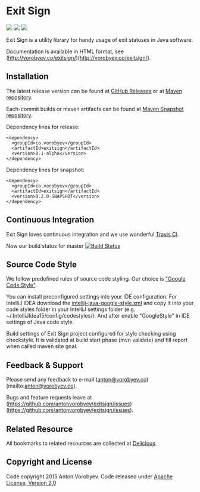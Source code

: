 # Exit Sign
[![][travis img]][travis]
[![][mavenbadge img]][mavenbadge]
[![][license img]][license]

Exit Sign is a utility library for handy usage of exit statuses in Java software.

Documentation is available in HTML format, see (http://vorobyev.co/exitsign/)(http://vorobyev.co/exitsign/).

## Installation

The latest release version can be found at [GitHub Releases](https://github.com/antonvorobyev/exitsign/releases) 
or at [Maven repository](http://repo1.maven.org/maven2/co/vorobyev/exitsign/).
 
Each-commit builds or maven artifacts can be found at [Maven Snapshot repository](https://oss.sonatype.org/content/repositories/snapshots/co/vorobyev/exitsign/).

Dependency lines for release: 

    <dependency>
      <groupId>co.vorobyev</groupId>
      <artifactId>exitsign</artifactId>
      <version>0.1-alpha</version>
    </dependency>

Dependency lines for snapshot: 

    <dependency>
      <groupId>co.vorobyev</groupId>
      <artifactId>exitsign</artifactId>
      <version>0.2.0-SNAPSHOT</version>
    </dependency>

## Continuous Integration

Exit Sign loves continuous integration and we use wonderful 
[Travis CI](https://travis-ci.org/antonvorobyev/exitsign). 
 
Now our build status for master [![Build Status](https://travis-ci.org/antonvorobyev/exitsign.svg?branch=master)](https://travis-ci.org/antonvorobyev/exitsign)

## Source Code Style

We follow predefined rules of source code styling. Our choice is ["Google Code Style"](http://google.github.io/styleguide/javaguide.html).

You can install preconfigured settings into your IDE configuration. For IntelliJ IDEA download the
[intellij-java-google-style.xml](https://raw.githubusercontent.com/google/styleguide/gh-pages/intellij-java-google-style.xml)
and copy it into your code styles folder in your IntelliJ settings folder (e.g. ~/.IntelliJIdea15/config/codestyles/).
And after enable "GoogleStyle" in IDE settings of Java code style.
 
Build settings of Exit Sign project configured for style checking using checkstyle. It is validated
at build start phase (mvn validate) and fill report when called maven site goal.

## Feedback & Support
 
Please send any feedback to e-mail (anton@vorobyev.co)(mailto:anton@vorobyev.co).
 
Bugs and feature requests leave at (https://github.com/antonvorobyev/exitsign/issues)(https://github.com/antonvorobyev/exitsign/issues).

## Related Resource

All bookmarks to related resources are collected at [Delicious](https://delicious.com/anton.vorobyev/exitsign).

## Copyright and License
 
Code copyright 2015 Anton Vorobyev. Code released under 
[Apache License, Version 2.0](https://github.com/antonvorobyev/exitsign/blob/master/LICENSE) 


[travis]:https://travis-ci.org/antonvorobyev/exitsign/builds
[travis img]:https://secure.travis-ci.org/antonvorobyev/exitsign.svg?branch=master

[mavenbadge]:http://search.maven.org/#search|gav|1|g%3A%22co.vorobyev%22%20AND%20a%3A%22exitsign%22
[mavenbadge img]:https://maven-badges.herokuapp.com/maven-central/co.vorobyev/exitsign/badge.svg

[license]:LICENSE
[license img]:https://img.shields.io/badge/license-Apache%20v2.0-blue.svg
